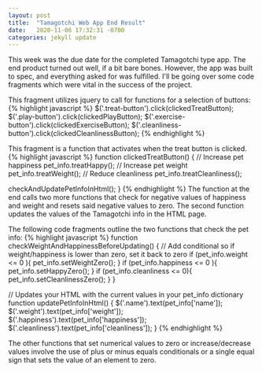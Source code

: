 ```yaml
---
layout: post
title:  "Tamagotchi Web App End Result"
date:   2020-11-06 17:32:31 -0700
categories: jekyll update
---
```

This week was the due date for the completed Tamagotchi type app. The end product turned out
well, if a bit bare bones. However, the app was built to spec, and everything asked for
was fulfilled. I'll be going over some code fragments which were vital in the success of the
project.

This fragment utilizes jquery to call for functions for a selection of buttons:
{% highlight javascript %}
    $('.treat-button').click(clickedTreatButton);
    $('.play-button').click(clickedPlayButton);
    $('.exercise-button').click(clickedExerciseButton);
    $('.cleanliness-button').click(clickedCleanlinessButton);
{% endhighlight %}

This fragment is a function that activates when the treat button is clicked.
{% highlight javascript %}
function clickedTreatButton() {
   // Increase pet happiness
   pet_info.treatHappy();
   // Increase pet weight
   pet_info.treatWeight();
   // Reduce cleanliness
   pet_info.treatCleanliness();

   checkAndUpdatePetInfoInHtml();
 }
{% endhighlight %}
The function at the end calls two more functions that check for negative values of happiness
and weight and resets said negative values to zero. The second function updates the values of
the Tamagotchi info in the HTML page.

The following code fragments outline the two functions that check the pet info:
{% highlight javascript %}
function checkWeightAndHappinessBeforeUpdating() {
    // Add conditional so if weight/happiness is lower than zero, set it back to zero
    if (pet_info.weight <= 0 ){
      pet_info.setWeightZero();
    }
    if (pet_info.happiness <= 0 ){
      pet_info.setHappyZero();
    }
    if (pet_info.cleanliness <= 0){
      pet_info.setCleanlinessZero();
    }
  }
  
  // Updates your HTML with the current values in your pet_info dictionary
function updatePetInfoInHtml() {
  $('.name').text(pet_info['name']);
  $('.weight').text(pet_info['weight']);
  $('.happiness').text(pet_info['happiness']);
  $('.cleanliness').text(pet_info['cleanliness']);
}
{% endhighlight %}

The other functions that set numerical values to zero or increase/decrease values
involve the use of plus or minus equals conditionals or a single equal sign that sets the 
value of an element to zero.